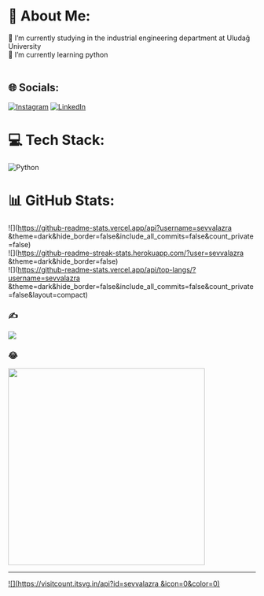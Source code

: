 # 💫 About Me:
🔭 I’m currently studying in the industrial engineering department at Uludağ University<br>🌱 I’m currently learning python<br>    <br>


## 🌐 Socials:
[![Instagram](https://img.shields.io/badge/Instagram-%23E4405F.svg?logo=Instagram&logoColor=white)](https://instagram.com/sevazay) [![LinkedIn](https://img.shields.io/badge/LinkedIn-%230077B5.svg?logo=linkedin&logoColor=white)](https://linkedin.com/in/https://www.linkedin.com/in/%C5%9Fevval-azra-ayd%C4%B1n-9b30b91a9?lipi=urn%3Ali%3Apage%3Ad_flagship3_profile_view_base_contact_details%3BCzTMUm8nRrq1y%2BYY8sJZFQ%3D%3D) 

# 💻 Tech Stack:
![Python](https://img.shields.io/badge/python-3670A0?style=for-the-badge&logo=python&logoColor=ffdd54)
# 📊 GitHub Stats:
![](https://github-readme-stats.vercel.app/api?username=sevvalazra &theme=dark&hide_border=false&include_all_commits=false&count_private=false)<br/>
![](https://github-readme-streak-stats.herokuapp.com/?user=sevvalazra &theme=dark&hide_border=false)<br/>
![](https://github-readme-stats.vercel.app/api/top-langs/?username=sevvalazra &theme=dark&hide_border=false&include_all_commits=false&count_private=false&layout=compact)

### ✍️
![](https://quotes-github-readme.vercel.app/api?type=horizontal&theme=radical)

### 😂
<img src='https://memer-new.vercel.app/' style="height: 400px;"/>

---
[![](https://visitcount.itsvg.in/api?id=sevvalazra &icon=0&color=0)](https://visitcount.itsvg.in)

<!-- Proudly created with GPRM ( https://gprm.itsvg.in ) -->
